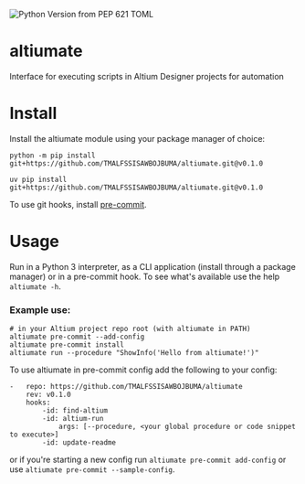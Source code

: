 ![Python Version from PEP 621 TOML](https://img.shields.io/python/required-version-toml?tomlFilePath=https%3A%2F%2Fraw.githubusercontent.com%2FTMALFSSISAWBOJBUMA%2Faltiumate%2Frefs%2Fheads%2Fmaster%2Fpyproject.toml)

# altiumate

Interface for executing scripts in Altium Designer projects for automation

# Install

Install the altiumate module using your package manager of choice:

```
python -m pip install git+https://github.com/TMALFSSISAWBOJBUMA/altiumate.git@v0.1.0

uv pip install git+https://github.com/TMALFSSISAWBOJBUMA/altiumate.git@v0.1.0
```

To use git hooks, install [pre-commit](https://pre-commit.com/#install).

# Usage

Run in a Python 3 interpreter, as a CLI application (install through a package manager) or in a pre-commit hook. To see what's available use the help `altiumate -h`.

### Example use:

```
# in your Altium project repo root (with altiumate in PATH)
altiumate pre-commit --add-config
altiumate pre-commit install
altiumate run --procedure "ShowInfo('Hello from altiumate!')"
```

To use altiumate in pre-commit config add the following to your config:

```
-   repo: https://github.com/TMALFSSISAWBOJBUMA/altiumate
    rev: v0.1.0
    hooks:
        -id: find-altium
        -id: altium-run
            args: [--procedure, <your global procedure or code snippet to execute>]
        -id: update-readme
```

or if you're starting a new config run `altiumate pre-commit add-config` or use `altiumate pre-commit --sample-config`.
